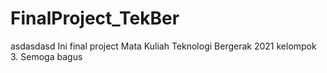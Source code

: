 # FinalProject_TekBer
asdasdasd
Ini final project Mata Kuliah Teknologi Bergerak 2021 kelompok 3. Semoga bagus

